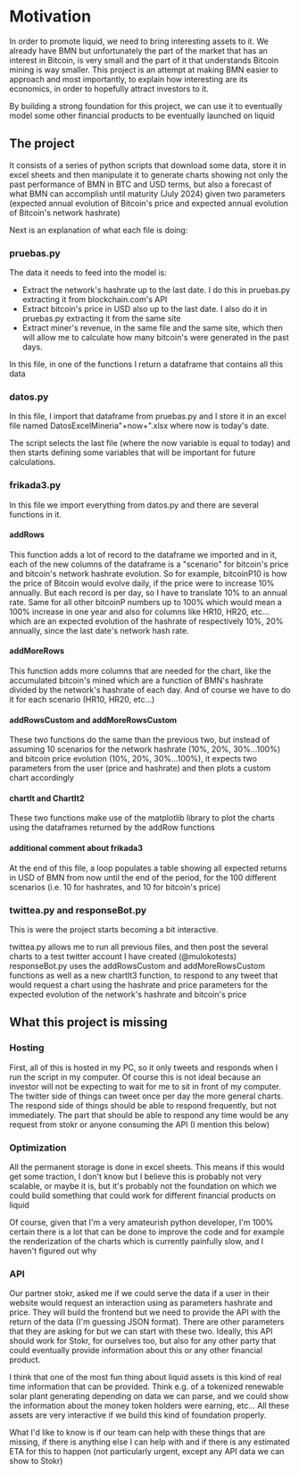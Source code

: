# Motivation

In order to promote liquid, we need to bring interesting assets to it. We already have BMN but unfortunately the part of the market that has an interest in Bitcoin, is very small and the part of it that understands Bitcoin mining is way smaller. This project is an attempt at making BMN easier to approach and most importantly, to explain how interesting are its economics, in order to hopefully attract investors to it.

By building a strong foundation for this project, we can use it to eventually model some other financial products to be eventually launched on liquid

## The project

It consists of a series of python scripts that download some data, store it in excel sheets and then manipulate it to generate charts showing not only the past performance of BMN in BTC and USD terms, but also a forecast of what BMN can accomplish until maturity (July 2024) given two parameters (expected annual evolution of Bitcoin's price and expected annual evolution of Bitcoin's network hashrate)

Next is an explanation of what each file is doing:

### pruebas.py

The data it needs to feed into the model is:

- Extract the network's hashrate up to the last date. I do this in pruebas.py extracting it from blockchain.com's API
- Extract bitcoin's price in USD also up to the last date. I also do it in pruebas.py extracting it from the same site
- Extract miner's revenue, in the same file and the same site, which then will allow me to calculate how many bitcoin's were generated in the past days.

In this file, in one of the functions I return a dataframe that contains all this data

### datos.py

In this file, I import that dataframe from pruebas.py and I store it in an excel file named DatosExcelMineria"+now+".xlsx where now is today's date.

The script selects the last file (where the now variable is equal to today) and then starts defining some variables that will be important for future calculations.

### frikada3.py

In this file we import everything from datos.py and there are several functions in it.

#### addRows

This function adds a lot of record to the dataframe we imported and in it, each of the new columns of the dataframe is a "scenario" for bitcoin's price and bitcoin's network hashrate evolution. So for example, bitcoinP10 is how the price of Bitcoin would evolve daily, if the price were to increase 10% annually. But each record is per day, so I have to translate 10% to an annual rate. Same for all other bitcoinP numbers up to 100% which would mean a 100% increase in one year and also for columns like HR10, HR20, etc... which are an expected evolution of the hashrate of respectively 10%, 20% annually, since the last date's network hash rate.

#### addMoreRows

This function adds more columns that are needed for the chart, like the accumulated bitcoin's mined which are a function of BMN's hashrate divided by the network's hashrate of each day. And of course we have to do it for each scenario (HR10, HR20, etc...)

#### addRowsCustom and addMoreRowsCustom

These two functions do the same than the previous two, but instead of assuming 10 scenarios for the network hashrate (10%, 20%, 30%...100%) and bitcoin price evolution (10%, 20%, 30%...100%), it expects two parameters from the user (price and hashrate) and then plots a custom chart accordingly

#### chartIt and ChartIt2

These two functions make use of the matplotlib library to plot the charts using the dataframes returned by the addRow functions

#### additional comment about frikada3

At the end of this file, a loop populates a table showing all expected returns in USD of BMN from now until the end of the period, for the 100 different scenarios (i.e. 10 for hashrates, and 10 for bitcoin's price)

### twittea.py and responseBot.py

This is were the project starts becoming a bit interactive.

twittea.py allows me to run all previous files, and then post the several charts to a test twitter account I have created (@mulokotests)
responseBot.py uses the addRowsCustom and addMoreRowsCustom functions as well as a new chartIt3 function, to respond to any tweet that would request a chart using the hashrate and price parameters for the expected evolution of the network's hashrate and bitcoin's price

## What this project is missing

### Hosting

First, all of this is hosted in my PC, so it only tweets and responds when I run the script in my computer. Of course this is not ideal because an investor will not be expecting to wait for me to sit in front of my computer. The twitter side of things can tweet once per day the more general charts. The respond side of things should be able to respond frequently, but not immediately. The part that should be able to respond any time would be any request from stokr or anyone consuming the API (I mention this below)

### Optimization

All the permanent storage is done in excel sheets. This means if this would get some traction, I don't know but I believe this is probably not very scalable, or maybe it is, but it's probably not the foundation on which we could build something that could work for different financial products on liquid

Of course, given that I'm a very amateurish python developer, I'm 100% certain there is a lot that can be done to improve the code and for example the renderization of the charts which is currently painfully slow, and I haven't figured out why

### API

Our partner stokr, asked me if we could serve the data if a user in their website would request an interaction using as parameters hashrate and price. They will build the frontend but we need to provide the API with the return of the data (I'm guessing JSON format). There are other parameters that they are asking for but we can start with these two. Ideally, this API should work for Stokr, for ourselves too, but also for any other party that could eventually provide information about this or any other financial product.

I think that one of the most fun thing about liquid assets is this kind of real time information that can be provided. Think e.g. of a tokenized renewable solar plant generating depending on data we can parse, and we could show the information about the money token holders were earning, etc... All these assets are very interactive if we build this kind of foundation properly.

What I'd like to know is if our team can help with these things that are missing, if there is anything else I can help with and if there is any estimated ETA for this to happen (not particularly urgent, except any API data we can show to Stokr)

